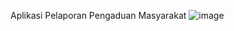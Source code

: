 Aplikasi Pelaporan Pengaduan Masyarakat
![image](https://user-images.githubusercontent.com/66239509/116185017-fc76e180-a74a-11eb-8dc2-b74c2076154f.png)
